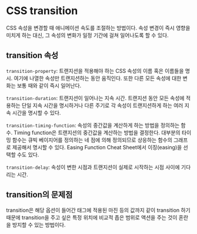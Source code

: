 # CSS transition

CSS 속성을 변경할 때 애니메이션 속도를 조절하는 방법이다. 속성 변경이 즉시 영향을 미치게 하는 대신, 그 속성의 변화가 일정 기간에 걸쳐 일어나도록 할 수 있다.



## transition 속성

`transition-property`: 트랜지션을 적용해야 하는 CSS 속성의 이름 혹은 이름들을 명시. 여기에 나열한 속성만 트랜지션하는 동안 움직인다. 또한 다른 모든 속성에 대한 변화는 보통 때와 같이 즉시 일어난다.

`transition-duration`: 트랜지션이 일어나는 지속 시간. 트랜지션 동안 모든 속성에 적용하는 단일 지속 시간을 명시하거나 다른 주기로 각 속성이 트랜지션하게 하는 여러 지속 시간을 명시할 수 있다.

`transition-timing-function`: 속성의 중간값을 계산하게 하는 방법을 정의하는 함수. Timing function은 트랜지션의 중간값을 계산하는 방법을 결정한다. 대부분의 타이밍 함수는 큐빅 베이지어를 정의하는 네 점에 의해 정의되므로 상응하는 함수의 그래프로 제공해서 명시할 수 있다. Easing Function Cheat Sheet에서 이징(easing)을 선택할 수도 있다.

`transition-delay`: 속성이 변한 시점과 트랜지션이 실제로 시작하는 시점 사이에 기다리는 시간.



## transition의 문제점

transition은 해당 옵션이 들어간 태그에 적용된 마진 등의 값까지 같이 transition 하기 때문에 transition을 주고 싶은 특정 위치에 비교적 좁은 범위로 액션을 주는 것이 혼란을 방지할 수 있는 방법이다.